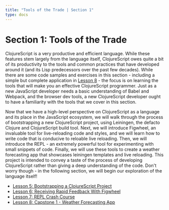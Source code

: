 ```yaml
---
title: "Tools of the Trade | Section 1"
type: docs
---
```


# Section 1: Tools of the Trade

ClojureScript is a very productive and efficient language. While these features stem largely
from the language itself, ClojureScript owes quite a bit of its productivity to the tools
and common practices that have developed around it (and its Lisp predecessors over the past
few decades). While there are some code samples and exercises in this section - including a
simple but complete application in [Lesson 8](/section-1/lesson-8-capstone-weather-forecasting-app) -
the focus is on learning the tools that will make you an effective ClojureScript programmer.
Just as a new JavaScript developer needs a basic understanding of Babel and Webpack, and the
browser dev tools, a new ClojureScript developer ought to have a familiarity with the tools that
we cover in this section.

Now that we have a high-level perspective on ClojureScript as a language and its place in
the JavaScript ecosystem, we will walk through the process of bootstrapping a new ClojureScript
project, using Leiningen, the defacto Clojure and ClojureScript build tool. Next, we will introduce
Figwheel, an invaluable tool for live-reloading code and styles, and we will learn how to write code
that is conducive to reloable live reloading. Then, we will introduce the REPL - an extremely powerful
tool for experimenting with small snippets of code. Finally, we will use these tools to create a
weather forecasting app that showcases leiningen templates and live reloading. This project is intended
to convey a taste of the process of developing ClojureScript rather than giving a deep understanding of
the code. Don't worry though - in the following section, we will begin our exploration of the language
itself!

- [Lesson 5: Bootstrapping a ClojureScript Project](/section-1/lesson-5-bootstrapping-a-clojurescript-project)
- [Lesson 6: Receiving Rapid Feedback With Figwheel](/section-1/lesson-6-receiving-rapid-feedback-with-figwheel)
- [Lesson 7: REPL Crash Course](/section-1/lesson-7-repl-crash-course)
- [Lesson 8: Capstone 1 - Weather Forecasting App](/section-1/lesson-8-capstone-weather-forecasting-app)

